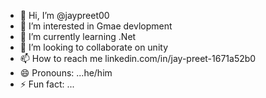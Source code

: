 - 👋 Hi, I’m @jaypreet00
- 👀 I’m interested in Gmae devlopment 
- 🌱 I’m currently learning .Net
- 💞️ I’m looking to collaborate on unity 
- 📫 How to reach me linkedin.com/in/jay-preet-1671a52b0
- 😄 Pronouns: ...he/him
- ⚡ Fun fact: ...

<!---
jaypreet00/jaypreet00 is a ✨ special ✨ repository because its `README.md` (this file) appears on your GitHub profile.
You can click the Preview link to take a look at your changes.
--->

